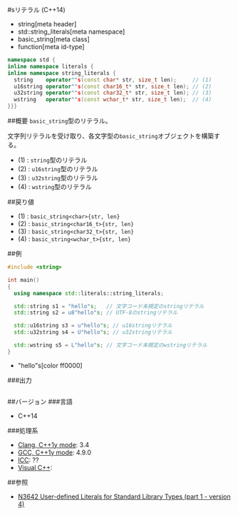 #sリテラル (C++14)
* string[meta header]
* std::string_literals[meta namespace]
* basic_string[meta class]
* function[meta id-type]

```cpp
namespace std {
inline namespace literals {
inline namespace string_literals {
  string    operator""s(const char* str, size_t len);     // (1)
  u16string operator""s(const char16_t* str, size_t len); // (2)
  u32string operator""s(const char32_t* str, size_t len); // (3)
  wstring   operator""s(const wchar_t* str, size_t len);  // (4)
}}}
```

##概要
`basic_string`型のリテラル。

文字列リテラルを受け取り、各文字型の`basic_string`オブジェクトを構築する。

- (1) : `string`型のリテラル
- (2) : `u16string`型のリテラル
- (3) : `u32string`型のリテラル
- (4) : `wstring`型のリテラル


##戻り値
- (1) : `basic_string<char>{str, len}`
- (2) : `basic_string<char16_t>{str, len}`
- (3) : `basic_string<char32_t>{str, len}`
- (4) : `basic_string<wchar_t>{str, len}`


##例
```cpp
#include <string>

int main()
{
  using namespace std::literals::string_literals;

  std::string s1 = "hello"s;   // 文字コード未規定のstringリテラル
  std::string s2 = u8"hello"s; // UTF-8のstringリテラル

  std::u16string s3 = u"hello"s; // u16stringリテラル
  std::u32string s4 = U"hello"s; // u32stringリテラル

  std::wstring s5 = L"hello"s; // 文字コード未規定のwstringリテラル
}
```
* "hello"s[color ff0000]

###出力
```
```

##バージョン
###言語
- C++14

###処理系
- [Clang, C++1y mode](/implementation.md#clang): 3.4
- [GCC, C++1y mode](/implementation.md#gcc): 4.9.0
- [ICC](/implementation.md#icc): ??
- [Visual C++](/implementation.md#visual_cpp): 


##参照
- [N3642 User-defined Literals for Standard Library Types (part 1 - version 4)](http://www.open-std.org/jtc1/sc22/wg21/docs/papers/2013/n3642.pdf)

